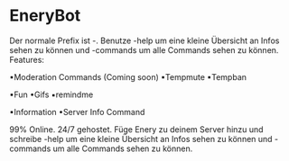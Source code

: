 # EneryBot
Der normale Prefix ist -.
Benutze -help um eine kleine Übersicht an Infos sehen zu können und -commands um alle Commands sehen zu können. 
Features:

▪Moderation Commands (Coming soon)
    ▪Tempmute
    ▪Tempban
    
▪Fun
    •Gifs
    ▪remindme
    
▪Information
    •Server Info Command

99% Online. 24/7 gehostet.
Füge Enery zu deinem Server hinzu und schreibe -help um eine kleine Übersicht an Infos sehen zu können und -commands um alle Commands sehen zu können.
